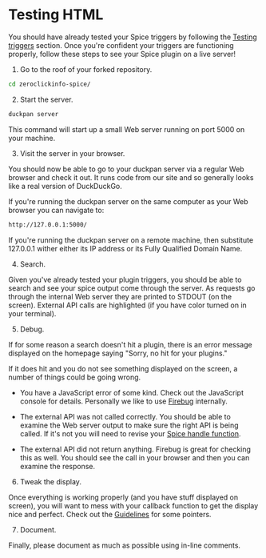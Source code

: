 # Testing HTML

You should have already tested your Spice triggers by following the [Testing triggers](https://github.com/duckduckgo/duckduckgo#testing-triggers) section. Once you're confident your triggers are functioning properly, follow these steps to see your Spice plugin on a live server!

1. Go to the roof of your forked repository.

  ```bash
  cd zeroclickinfo-spice/
  ```

2. Start the server.

  ```bash
  duckpan server
  ```

This command will start up a small Web server running on port 5000 on your machine.

3. Visit the server in your browser.

  You should now be able to go to your duckpan server via a regular Web browser and check it out. It runs code from our site and so generally looks like a real version of DuckDuckGo. 

  If you're running the duckpan server on the same computer as your Web browser you can navigate to:

  ```bash
  http://127.0.0.1:5000/
  ```

  If you're running the duckpan server on a remote machine, then substitute 127.0.0.1 wither either its IP address or its Fully Qualified Domain Name.

4. Search.

  Given you've already tested your plugin triggers, you should be able to search and see your spice output come through the server. As requests go through the internal Web server they are printed to STDOUT (on the screen). External API calls are highlighted (if you have color turned on in your terminal).

5. Debug.

  If for some reason a search doesn't hit a plugin, there is an error message displayed on the homepage saying "Sorry, no hit for your plugins." 

  If it does hit and you do not see something displayed on the screen, a number of things could be going wrong.

  - You have a JavaScript error of some kind. Check out the JavaScript console for details. Personally we like to use [Firebug](http://getfirebug.com/) internally.

  - The external API was not called correctly. You should be able to examine the Web server output to make sure the right API is being called. If it's not you will need to revise your [Spice handle function](#spice-handle-functions).

  - The external API did not return anything. Firebug is great for checking this as well. You should see the call in your browser and then you can examine the response.


6. Tweak the display.

  Once everything is working properly (and you have stuff displayed on screen), you will want to mess with your callback function to get the display nice and perfect. Check out the [Guidelines](https://github.com/duckduckgo/duckduckgo#guidelines) for some pointers.

7. Document. 

  Finally, please document as much as possible using in-line comments.